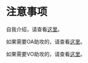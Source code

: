 # 注意事项

自我介绍，请查看[这里](https://github.com/Jaywxy/comeback_oavosupport/tree/main/Introduce_myself/readme.md)。

如果需要OA助攻的，请查看[这里](https://github.com/Jaywxy/comeback_oavosupport/tree/main/OA_assessment/readme.md)。

如果需要VO助攻的，请查看[这里](https://github.com/Jaywxy/comeback_oavosupport/tree/main/VO_assessment/readme.md)。

